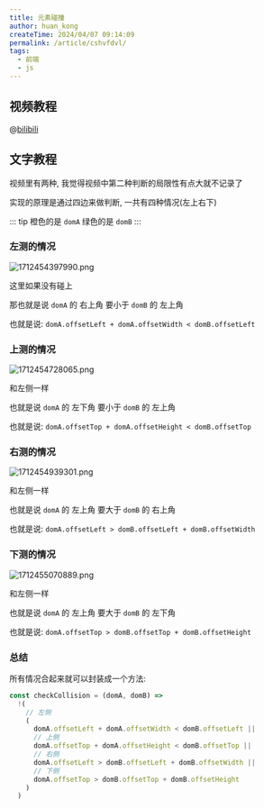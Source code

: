 ```yaml
---
title: 元素碰撞
author: huan_kong
createTime: 2024/04/07 09:14:09
permalink: /article/cshvfdvl/
tags:
  - 前端
  - js
---
```


## 视频教程

@[bilibili](BV1eL41187ts)

## 文字教程

视频里有两种, 我觉得视频中第二种判断的局限性有点大就不记录了

实现的原理是通过四边来做判断, 一共有四种情况(左上右下)

::: tip
橙色的是 `domA`
绿色的是 `domB`
:::

### 左测的情况

![1712454397990.png](https://img.huankong.top/i/2024/04/07/6611fafef1e03.png)

这里如果没有碰上

那也就是说 `domA` 的 右上角 要小于 `domB` 的 左上角

也就是说: `domA.offsetLeft + domA.offsetWidth < domB.offsetLeft`

### 上测的情况

![1712454728065.png](https://img.huankong.top/i/2024/04/07/6611fc4a58ec3.png)

和左侧一样

也就是说 `domA` 的 左下角 要小于 `domB` 的 左上角

也就是说: `domA.offsetTop + domA.offsetHeight < domB.offsetTop`

### 右测的情况

![1712454939301.png](https://img.huankong.top/i/2024/04/07/6611fd1ca76a5.png)

和左侧一样

也就是说 `domA` 的 左上角 要大于 `domB` 的 右上角

也就是说: `domA.offsetLeft > domB.offsetLeft + domB.offsetWidth`

### 下测的情况

![1712455070889.png](https://img.huankong.top/i/2024/04/07/6611fd9fdde44.png)

和左侧一样

也就是说 `domA` 的 左上角 要大于 `domB` 的 左下角

也就是说: `domA.offsetTop > domB.offsetTop + domB.offsetHeight`

### 总结

所有情况合起来就可以封装成一个方法:

```js
const checkCollision = (domA, domB) =>
  !(
    // 左侧
    (
      domA.offsetLeft + domA.offsetWidth < domB.offsetLeft ||
      // 上侧
      domA.offsetTop + domA.offsetHeight < domB.offsetTop ||
      // 右侧
      domA.offsetLeft > domB.offsetLeft + domB.offsetWidth ||
      // 下侧
      domA.offsetTop > domB.offsetTop + domB.offsetHeight
    )
  )
```
